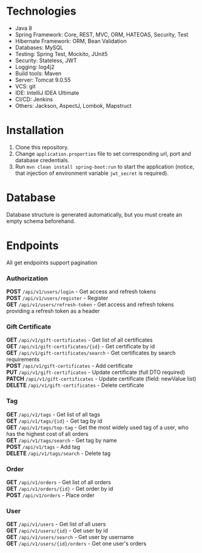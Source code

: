 # Technologies
- Java 8
- Spring Framework: Core, REST, MVC, ORM, HATEOAS, Security, Test
- Hibernate Framework: ORM, Bean Validation
- Databases: MySQL
- Testing: Spring Test, Mockito, JUnit5
- Security: Stateless, JWT
- Logging: log4j2
- Build tools: Maven
- Server: Tomcat 9.0.55
- VCS: git
- IDE: IntelliJ IDEA Ultimate
- CI/CD: Jenkins
- Others: Jackson, AspectJ, Lombok, Mapstruct
# Installation 
1. Clone this repository.
2. Change `application.properties` file to set corresponding url, port and database credentials.
3. Run `mvn clean install spring-boot:run` to start the application (notice, that injection of environment variable `jwt_secret` is required).
# Database
Database structure is generated automatically, but you must create an empty schema beforehand.
# Endpoints
All get endpoints support pagination
### Authorization
**POST** `/api/v1/users/login` - Get access and refresh tokens  
**POST** `/api/v1/users/register` - Register    
**GET** `/api/v1/users/refresh-token` - Get access and refresh tokens providing a refresh token as a header
### Gift Certificate
**GET** `/api/v1/gift-certificates` - Get list of all certificates  
**GET** `/api/v1/gift-certificates/{id}` - Get certificate by id    
**GET** `/api/v1/gift-certificates/search` - Get certificates by search requirements    
**POST** `/api/v1/gift-certificates` - Add certificate  
**PUT** `/api/v1/gift-certificates` - Update certificate (full DTO required)    
**PATCH** `/api/v1/gift-certificates` - Update certificate (field: newValue list)    
**DELETE** `/api/v1/gift-certificates` - Delete certificate    
### Tag
**GET** `/api/v1/tags` - Get list of all tags     
**GET** `/api/v1/tags/{id}` - Get tag by id     
**GET** `/api/v1/tags/top-tag` - Get the most widely used tag of a user, who has the highest cost of all orders     
**GET** `/api/v1/tags/search` - Get tag by name          
**POST** `/api/v1/tags` - Add tag          
**DELETE** `/api/v1/tags/search` - Delete tag   
### Order
**GET** `/api/v1/orders` - Get list of all orders     
**GET** `/api/v1/orders/{id}` - Get order by id     
**POST** `/api/v1/orders` - Place order   
### User
**GET** `/api/v1/users` - Get list of all users             
**GET** `/api/v1/users/{id}` - Get user by id                   
**GET** `/api/v1/users/search` - Get user by username                   
**GET** `/api/v1/users/{id}/orders` - Get one user's orders                   